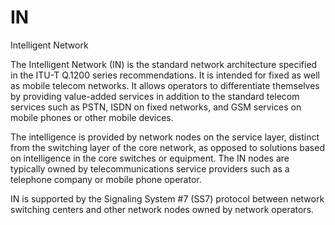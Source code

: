 # IN


Intelligent Network

The Intelligent Network (IN) is the standard network architecture
specified in the ITU-T Q.1200 series recommendations. It is intended for
fixed as well as mobile telecom networks. It allows operators to
differentiate themselves by providing value-added services in addition
to the standard telecom services such as PSTN, ISDN on fixed networks,
and GSM services on mobile phones or other mobile devices.

The intelligence is provided by network nodes on the service layer,
distinct from the switching layer of the core network, as opposed to
solutions based on intelligence in the core switches or equipment. The
IN nodes are typically owned by telecommunications service providers
such as a telephone company or mobile phone operator.

IN is supported by the Signaling System \#7 (SS7) protocol between
network switching centers and other network nodes owned by network
operators.

